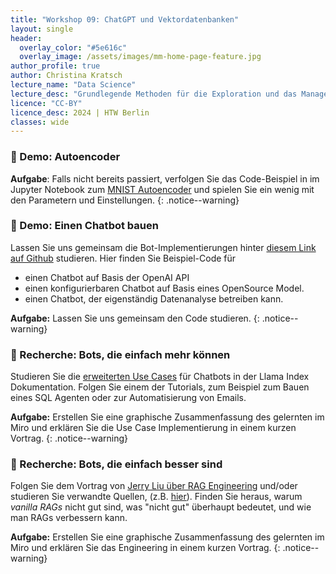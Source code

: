 ```yaml
---
title: "Workshop 09: ChatGPT und Vektordatenbanken"
layout: single
header:
  overlay_color: "#5e616c"
  overlay_image: /assets/images/mm-home-page-feature.jpg
author_profile: true
author: Christina Kratsch
lecture_name: "Data Science"
lecture_desc: "Grundlegende Methoden für die Exploration und das Management von Daten."
licence: "CC-BY"
licence_desc: 2024 | HTW Berlin 
classes: wide
---
```



### 🚀 Demo: Autoencoder


**Aufgabe**: Falls nicht bereits passiert, verfolgen Sie das Code-Beispiel in im Jupyter Notebook zum [MNIST Autoencoder](/modules/autoencoder/MNIST_Autoencoder.ipynb) und spielen Sie ein wenig mit den Parametern und Einstellungen.
{: .notice--warning} 


### 🚀 Demo: Einen Chatbot bauen

Lassen Sie uns gemeinsam die Bot-Implementierungen hinter [diesem Link auf Github](https://github.com/chkra/llm-bot) studieren.
Hier finden Sie Beispiel-Code für
* einen Chatbot auf Basis der OpenAI API
* einen konfigurierbaren Chatbot auf Basis eines OpenSource Model.
* einen Chatbot, der eigenständig Datenanalyse betreiben kann.

**Aufgabe:** Lassen Sie uns gemeinsam den Code studieren.
{: .notice--warning} 


### 🚀 Recherche: Bots, die einfach mehr können

Studieren Sie die [erweiterten Use Cases](https://docs.llamaindex.ai/en/stable/use_cases/agents/) für Chatbots in der Llama Index Dokumentation. Folgen Sie einem der Tutorials, zum Beispiel zum Bauen eines SQL Agenten oder zur Automatisierung von Emails. 

**Aufgabe:** Erstellen Sie eine graphische Zusammenfassung des gelernten im Miro und erklären Sie die Use Case Implementierung in einem kurzen Vortrag.
{: .notice--warning} 

### 🚀 Recherche: Bots, die einfach besser sind

Folgen Sie dem Vortrag von [Jerry Liu über RAG Engineering](https://www.youtube.com/watch?v=TRjq7t2Ms5I) und/oder studieren Sie verwandte Quellen, (z.B. [hier]("https://towardsdatascience.com/10-ways-to-improve-the-performance-of-retrieval-augmented-generation-systems-5fa2cee7cd5c")). Finden Sie heraus, warum _vanilla RAGs_ nicht gut sind, was "nicht gut" überhaupt bedeutet, und wie man RAGs verbessern kann.

**Aufgabe:** Erstellen Sie eine graphische Zusammenfassung des gelernten im Miro und erklären Sie das Engineering in einem kurzen Vortrag.
{: .notice--warning} 

